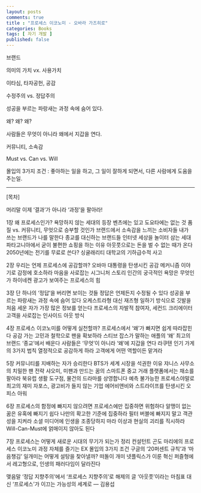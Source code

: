 ```yaml
---
layout: posts
comments: true
title : "프로세스 이코노미 - 오바라 가즈히로"
categories: Books
tags: [ 자기 개발 ]
published: false
---
```


브랜드

의미의 가치 vx. 사용가치

이타심, 타자공헌, 공감

수정주의 vs. 정답주의

성공을 부르는 파랑새는 과정 속에 숨어 있다.

왜? 왜? 왜?

사람들은 무엇이 아니라 왜에서 지갑을 연다.

커뮤니티, 소속감

Must vs. Can vs. Will

몰입의 3가지 조건
 : 좋아하는 일을 하고, 그 일이 잘하게 되면서, 다른 사람에게 도움을 주는일.

---

[목차]

머리말 이제 ‘결과’가 아니라 ‘과정’을 팔아라!

1장 왜 프로세스인가?
욕망하지 않는 세대의 등장
벤츠에는 있고 도요타에는 없는 것
품질 vs. 커뮤니티, 무엇으로 승부할 것인가
브랜드에서 소속감을 느끼는 소비자들
내가 쓰는 브랜드가 나를 말한다
종교를 대신하는 브랜드들
인터넷 세상을 놀이터 삼는 세대
파타고니아에서 굳이 불편한 쇼핑을 하는 이유
아웃풋으로는 돈을 벌 수 없는 때가 온다
2050년에는 전기를 무료로 쓴다?
싱귤래리티 대학교의 기하급수적 사고

2장 우리는 언제 프로세스에 공감할까?
오바마 대통령을 탄생시킨 공감 메커니즘
이야기로 감정에 호소하라
마음을 사로잡는 시그니처 스토리
인간의 궁극적인 욕망은 무엇인가
하이네켄 광고가 보여주는 프로세스의 힘

3장 단 하나의 ‘정답’을 버리면 보이는 것들
정답은 언제든지 수정될 수 있다
성공을 부르는 파랑새는 과정 속에 숨어 있다
오케스트라형 대신 재즈형 일하기 방식으로
깃발을 처음 세운 자가 가장 많은 정보를 얻는다
프로세스의 자발적 참여자, 세컨드 크리에이터
고객을 사로잡는 인사이드 아웃 방식

4장 프로세스 이코노미를 어떻게 실천할까?
프로세스에서 ‘왜’가 빠지면 쉽게 따라잡힌다
공감 가는 고민과 철학으로 팬을 확보하라
스티브 잡스가 말하는 애플의 ‘왜’
최고의 브랜드 ‘종교’에서 배운다
사람들은 ‘무엇’이 아니라 ‘왜’에 지갑을 연다
라쿠텐 인기 가게의 3가지 법칙
열정적으로 공감하게 하라
고객에게 어떤 역할이든 맡겨라

5장 커뮤니티를 지배하는 자가 승리한다
BTS가 세계 시장을 석권한 이유
쟈니스 사무소의 치밀한 팬 전략
샤오미, 미팬과 만드는 꿈의 스마트폰
중고 거래 플랫폼에서는 채소를 팔아라
북유럽 생활 도구점, 물건의 드라마를 상영합니다
예측 불가능한 프로세스야말로 최고의 재미
자포스, 광고비가 들지 않는 기업
에어비앤비와 스트라이프를 탄생시킨 오피스 아워

6장 프로세스의 함정에 빠지지 않으려면
프로세스에만 집중하면 위험하다
알맹이 없는 꿈은 유혹에 빠지기 쉽다
나만의 확고한 기준에 집중하라
필터 버블에 빠지지 말고 객관성을 지켜라
소셜 미디어에 인생을 조종당하지 마라
이상과 현실의 괴리를 직시하라
Will-Can-Must에 얽매이지 않아도 된다

7장 프로세스는 어떻게 새로운 시대의 무기가 되는가
정리 컨설턴트 곤도 마리에의 프로세스 이코노미
과정 자체를 즐기는 EX
몰입의 3가지 조건
구글의 ‘20퍼센트 규칙’과 ‘마음챙김’
일개미는 어떻게 설탕을 찾아낼까?
떠돌이 개미 넷플릭스가 이룬 혁신
퍼즐형에서 레고형으로, 인생의 패러다임이 달라진다

맺음말 ‘정답 지향주의’에서 ‘프로세스 지향주의’로
해제의 글 ‘아웃풋’이라는 마침표 대신 ‘프로세스’가 이끄는 가능성의 세계로 ― 김용섭
